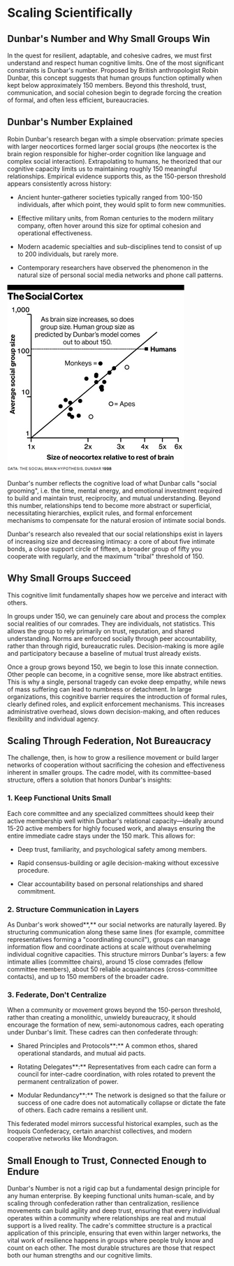 # Scaling Scientifically

## Dunbar's Number and Why Small Groups Win

In the quest for resilient, adaptable, and cohesive cadres, we must first understand and respect human cognitive limits. One of the most significant constraints is Dunbar's number. Proposed by British anthropologist Robin Dunbar, this concept suggests that human groups function optimally when kept below approximately 150 members. Beyond this threshold, trust, communication, and social cohesion begin to degrade forcing the creation of formal, and often less efficient, bureaucracies.

## Dunbar's Number Explained

Robin Dunbar's research began with a simple observation: primate species with larger neocortices formed larger social groups (the neocortex is the brain region responsible for higher-order cognition like language and complex social interaction). Extrapolating to humans, he theorized that our cognitive capacity limits us to maintaining roughly 150 meaningful relationships. Empirical evidence supports this, as the 150-person threshold appears consistently across history:

- Ancient hunter-gatherer societies typically ranged from 100-150 individuals, after which point, they would split to form new communities.

- Effective military units, from Roman centuries to the modern military company, often hover around this size for optimal cohesion and operational effectiveness.

- Modern academic specialties and sub-disciplines tend to consist of up to 200 individuals, but rarely more.

- Contemporary researchers have observed the phenomenon in the natural size of personal social media networks and phone call patterns.

![dunbars](/images/image1.jpg)

Dunbar's number reflects the cognitive load of what Dunbar calls "social grooming", i.e. the time, mental energy, and emotional investment required to build and maintain trust, reciprocity, and mutual understanding. Beyond this number, relationships tend to become more abstract or superficial, necessitating hierarchies, explicit rules, and formal enforcement mechanisms to compensate for the natural erosion of intimate social bonds.

Dunbar's research also revealed that our social relationships exist in layers of increasing size and decreasing intimacy: a core of about five intimate bonds, a close support circle of fifteen, a broader group of fifty you cooperate with regularly, and the maximum "tribal" threshold of 150.

## Why Small Groups Succeed

This cognitive limit fundamentally shapes how we perceive and interact with others.

In groups under 150, we can genuinely care about and process the complex social realities of our comrades. They are individuals, not statistics. This allows the group to rely primarily on trust, reputation, and shared understanding. Norms are enforced socially through peer accountability, rather than through rigid, bureaucratic rules. Decision-making is more agile and participatory because a baseline of mutual trust already exists.

Once a group grows beyond 150, we begin to lose this innate connection. Other people can become, in a cognitive sense, more like abstract entities. This is why a single, personal tragedy can evoke deep empathy, while news of mass suffering can lead to numbness or detachment. In large organizations, this cognitive barrier requires the introduction of formal rules, clearly defined roles, and explicit enforcement mechanisms. This increases administrative overhead, slows down decision-making, and often reduces flexibility and individual agency.

## Scaling Through Federation, Not Bureaucracy

The challenge, then, is how to grow a resilience movement or build larger networks of cooperation without sacrificing the cohesion and effectiveness inherent in smaller groups. The cadre model, with its committee-based structure, offers a solution that honors Dunbar's insights:

### 1. Keep Functional Units Small

Each core committee and any specialized committees should keep their active membership well within Dunbar's relational capacity—ideally around 15-20 active members for highly focused work, and always ensuring the entire immediate cadre stays under the 150 mark. This allows for:

- Deep trust, familiarity, and psychological safety among members.

- Rapid consensus-building or agile decision-making without excessive procedure.

- Clear accountability based on personal relationships and shared commitment.

### 2. Structure Communication in Layers

As Dunbar's work showed**,** our social networks are naturally layered. By structuring communication along these same lines (for example, committee representatives forming a "coordinating council"), groups can manage information flow and coordinate actions at scale without overwhelming individual cognitive capacities. This structure mirrors Dunbar's layers: a few intimate allies (committee chairs), around 15 close comrades (fellow committee members), about 50 reliable acquaintances (cross-committee contacts), and up to 150 members of the broader cadre.

### 3. Federate, Don't Centralize

When a community or movement grows beyond the 150-person threshold, rather than creating a monolithic, unwieldy bureaucracy, it should encourage the formation of new, semi-autonomous cadres, each operating under Dunbar's limit. These cadres can then confederate through:

- Shared Principles and Protocols**:** A common ethos, shared operational standards, and mutual aid pacts.

- Rotating Delegates**:** Representatives from each cadre can form a council for inter-cadre coordination, with roles rotated to prevent the permanent centralization of power.

- Modular Redundancy**:** The network is designed so that the failure or success of one cadre does not automatically collapse or dictate the fate of others. Each cadre remains a resilient unit.

This federated model mirrors successful historical examples, such as the Iroquois Confederacy, certain anarchist collectives, and modern cooperative networks like Mondragon.

## Small Enough to Trust, Connected Enough to Endure

Dunbar's Number is not a rigid cap but a fundamental design principle for any human enterprise. By keeping functional units human-scale, and by scaling through confederation rather than centralization, resilience movements can build agility and deep trust, ensuring that every individual operates within a community where relationships are real and mutual support is a lived reality. The cadre's committee structure is a practical application of this principle, ensuring that even within larger networks, the vital work of resilience happens in groups where people truly know and count on each other. The most durable structures are those that respect both our human strengths and our cognitive limits.
